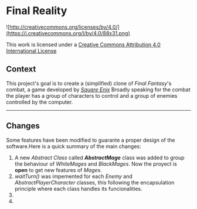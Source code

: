 Final Reality
=============

![http://creativecommons.org/licenses/by/4.0/](https://i.creativecommons.org/l/by/4.0/88x31.png)

This work is licensed under a 
[Creative Commons Attribution 4.0 International License](http://creativecommons.org/licenses/by/4.0/)

Context
-------

This project's goal is to create a (simplified) clone of _Final Fantasy_'s combat, a game developed
by [_Square Enix_](https://www.square-enix.com)
Broadly speaking for the combat the player has a group of characters to control and a group of 
enemies controlled by the computer.

---
Changes
-------
Some features have been modified to guarante a proper design of the software.Here is  a quick summary of the main 
changes: 
<ol>
<li> A new <em>Abstract Class </em>  called <b><em>AbstractMage</em></b>  class was added to group the behaviour of 
<em>WhiteMages</em> and  <em>BlackMages</em>. Now the proyect is <b>open</b>
to get new features of <em>Mages</em>.</li>
<li> <em>waitTurn()</em> was impemented for each <em>Enemy</em> and  <em>AbstractPlayerCharacter</em> 
 classes, this following the encapsulation principle where each class handles its funcionalities. </li>

<li></li>
<li></li>
</ol>

